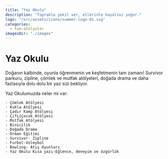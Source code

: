 ```yaml
---
title: "Yaz Okulu"
description: "Toprakla şekil ver, ellerinle hayalini yoğur."
logo: "/src/assets/icons/summer-logo-01.svg"
categories:
  - tum-atolyoler
imagesDir: "./images"
---
```


# Yaz Okulu

Doğanın kalbinde, oyunla öğrenmenin ve keşfetmenin tam zamanı! Survivor parkuru, zipline, çömlek ve mutfak atölyeleri, doğada drama ve daha fazlasıyla dolu dolu bir yaz sizi bekliyor.

Yaz Okulumuzda neler mi var:

    - Çömlek Atölyesi
    - Kukla Atölyesi
    - Çadır Kamp Atölyesi
    - ÇifçiÇocuk Atölyesi
    - Mutfak Atölyesi
    - Binicilik
    - Doğada Drama
    - Orman Eğitimi
    - Survivor- Zipline
    - Furbol-Voleybol
    - Bowling- Atış Oyunları
    - Yaz Okulu Kısa yazı-Eğlence, deneyim ve özgürlük
